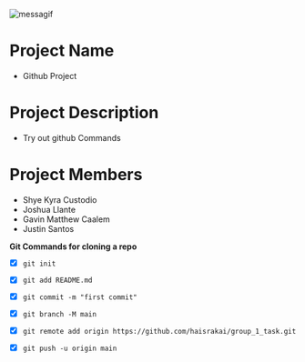 ![messagif](https://github.com/haisrakai/group_1_task/blob/master/messagif%20(3).gif)

# Project Name
- Github Project

# Project Description
- Try out github Commands 

# Project Members 
- Shye Kyra Custodio
- Joshua Llante
- Gavin Matthew Caalem
- Justin Santos

**Git Commands for cloning a repo**

- [x] ` git init `

- [x] ` git add README.md `

- [x] ` git commit -m "first commit" `

- [x] ` git branch -M main `

- [x] ` git remote add origin https://github.com/haisrakai/group_1_task.git `

- [x] ` git push -u origin main `
